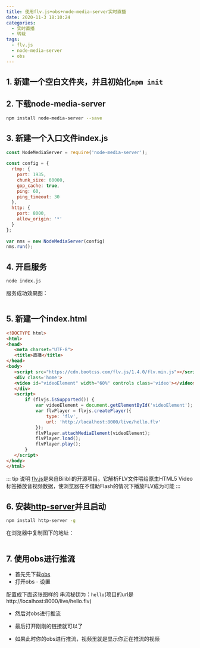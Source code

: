 ```yaml
---
title: 使用flv.js+obs+node-media-server实时直播
date: 2020-11-3 18:10:24
categories: 
  - 实时直播
  - 转载
tags: 
  - flv.js
  - node-media-server
  - obs
---
```



## **1. 新建一个空白文件夹，并且初始化`npm init`**

## **2. 下载node-media-server**
```sh
npm install node-media-server --save
```
## **3. 新建一个入口文件index.js**
```js
const NodeMediaServer = require('node-media-server');
 
const config = {
  rtmp: {
    port: 1935,
    chunk_size: 60000,
    gop_cache: true,
    ping: 60,
    ping_timeout: 30
  },
  http: {
    port: 8000,
    allow_origin: '*'
  }
};
 
var nms = new NodeMediaServer(config)
nms.run();
```
## **4. 开启服务**
```sh
node index.js
```

服务成功效果图：

<img :src="$withBase('/assets/img/使用flv_files/1.jpg')">

## **5. 新建一个index.html**

```html
<!DOCTYPE html>
<html>
<head>
   <meta charset="UTF-8">
   <title>直播</title>
</head>
<body>
   <script src="https://cdn.bootcss.com/flv.js/1.4.0/flv.min.js"></script>
   <div class='home'>
   <video id="videoElement" width="60%" controls class='video'></video>
   </div>
   <script>
       if (flvjs.isSupported()) {
           var videoElement = document.getElementById('videoElement');
           var flvPlayer = flvjs.createPlayer({
               type: 'flv',
               url: 'http://localhost:8000/live/hello.flv'
           });
           flvPlayer.attachMediaElement(videoElement);
           flvPlayer.load();
           flvPlayer.play();
       }
   </script>
</body>
</html>
```
::: tip 说明
[flv.js](https://github.com/bilibili/flv.js "flv.js")是来自Bilibli的开源项目。它解析FLV文件喂给原生HTML5 Video标签播放音视频数据，使浏览器在不借助Flash的情况下播放FLV成为可能
:::

## **6. 安装[http-server](https://github.com/http-party/http-server "http-server")并且启动**

```sh
npm install http-server -g
```
在浏览器中复制图下的地址：

<img :src="$withBase('/assets/img/使用flv_files/2.jpg')">

## **7. 使用obs进行推流**

- 首先先下载[obs](https://obsproject.com/ "obs")
- 打开obs - 设置

配置成下面这张图样的
串流秘钥为：`hello`(项目的url是http://localhost:8000/live/hello.flv)
<img :src="$withBase('/assets/img/使用flv_files/3.jpg')">

- 然后对obs进行推流

- 最后打开刚刚的链接就可以了

- 如果此时你的obs进行推流，视频里就是显示你正在推流的视频

<img :src="$withBase('/assets/img/使用flv_files/4.jpg')">
 










